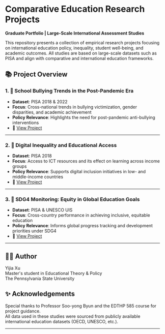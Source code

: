 # Comparative Education Research Projects  
**Graduate Portfolio | Large-Scale International Assessment Studies**

This repository presents a collection of empirical research projects focusing on international education policy, inequality, student well-being, and academic outcomes. All studies are based on large-scale datasets such as PISA and align with comparative and international education frameworks.

## 📚 Project Overview

### 1. 📘 School Bullying Trends in the Post-Pandemic Era
- **Dataset**: PISA 2018 & 2022
- **Focus**: Cross-national trends in bullying victimization, gender disparities, and academic achievement
- **Policy Relevance**: Highlights the need for post-pandemic anti-bullying interventions
- 🔗 [View Project](./school-bullying-trends/README.md)

---

### 2. 📗 Digital Inequality and Educational Access
- **Dataset**: PISA 2018
- **Focus**: Access to ICT resources and its effect on learning across income groups
- **Policy Relevance**: Supports digital inclusion initiatives in low- and middle-income countries
- 🔗 [View Project](./digital-inequality-pisa/README.md)

---

### 3. 📕 SDG4 Monitoring: Equity in Global Education Goals
- **Dataset**: PISA & UNESCO UIS
- **Focus**: Cross-country performance in achieving inclusive, equitable education
- **Policy Relevance**: Informs global progress tracking and development priorities under SDG4
- 🔗 [View Project](./sdg4-compliance-analysis/README.md)

---

## 🧑‍🎓 Author  
Yijia Xu  
Master's student in Educational Theory & Policy  
The Pennsylvania State University

## ✨ Acknowledgements  
Special thanks to Professor Soo-yong Byun and the EDTHP 585 course for project guidance.  
All data used in these studies were sourced from publicly available international education datasets (OECD, UNESCO, etc.).

---

